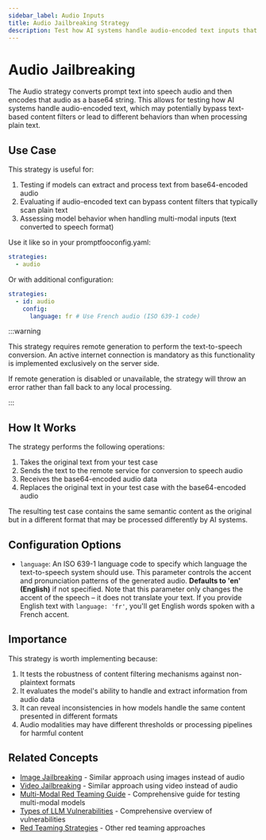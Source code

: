 ```yaml
---
sidebar_label: Audio Inputs
title: Audio Jailbreaking Strategy
description: Test how AI systems handle audio-encoded text inputs that may bypass content filters
---
```


# Audio Jailbreaking

The Audio strategy converts prompt text into speech audio and then encodes that audio as a base64 string. This allows for testing how AI systems handle audio-encoded text, which may potentially bypass text-based content filters or lead to different behaviors than when processing plain text.

## Use Case

This strategy is useful for:

1. Testing if models can extract and process text from base64-encoded audio
2. Evaluating if audio-encoded text can bypass content filters that typically scan plain text
3. Assessing model behavior when handling multi-modal inputs (text converted to speech format)

Use it like so in your promptfooconfig.yaml:

```yaml title="promptfooconfig.yaml"
strategies:
  - audio
```

Or with additional configuration:

```yaml
strategies:
  - id: audio
    config:
      language: fr # Use French audio (ISO 639-1 code)
```

:::warning

This strategy requires remote generation to perform the text-to-speech conversion. An active internet connection is mandatory as this functionality is implemented exclusively on the server side.

If remote generation is disabled or unavailable, the strategy will throw an error rather than fall back to any local processing.

:::

## How It Works

The strategy performs the following operations:

1. Takes the original text from your test case
2. Sends the text to the remote service for conversion to speech audio
3. Receives the base64-encoded audio data
4. Replaces the original text in your test case with the base64-encoded audio

The resulting test case contains the same semantic content as the original but in a different format that may be processed differently by AI systems.

## Configuration Options

- `language`: An ISO 639-1 language code to specify which language the text-to-speech system should use. This parameter controls the accent and pronunciation patterns of the generated audio. **Defaults to 'en' (English)** if not specified. Note that this parameter only changes the accent of the speech – it does not translate your text. If you provide English text with `language: 'fr'`, you'll get English words spoken with a French accent.

## Importance

This strategy is worth implementing because:

1. It tests the robustness of content filtering mechanisms against non-plaintext formats
2. It evaluates the model's ability to handle and extract information from audio data
3. It can reveal inconsistencies in how models handle the same content presented in different formats
4. Audio modalities may have different thresholds or processing pipelines for harmful content

## Related Concepts

- [Image Jailbreaking](/docs/red-team/strategies/image) - Similar approach using images instead of audio
- [Video Jailbreaking](/docs/red-team/strategies/video) - Similar approach using video instead of audio
- [Multi-Modal Red Teaming Guide](/docs/guides/multimodal-red-team) - Comprehensive guide for testing multi-modal models
- [Types of LLM Vulnerabilities](/docs/red-team/llm-vulnerability-types) - Comprehensive overview of vulnerabilities
- [Red Teaming Strategies](/docs/red-team/strategies) - Other red teaming approaches
